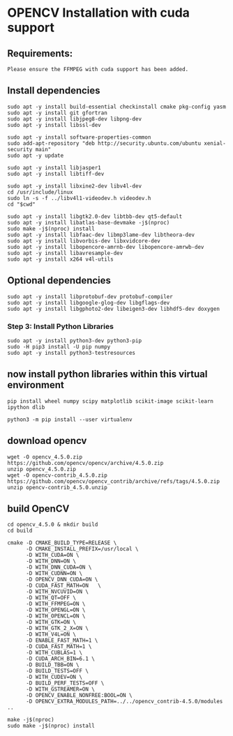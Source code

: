 # OPENCV Installation with cuda support

## Requirements:
  	Please ensure the FFMPEG with cuda support has been added. 


## Install dependencies

	sudo apt -y install build-essential checkinstall cmake pkg-config yasm
	sudo apt -y install git gfortran
	sudo apt -y install libjpeg8-dev libpng-dev
	sudo apt -y install libssl-dev

	sudo apt -y install software-properties-common
	sudo add-apt-repository "deb http://security.ubuntu.com/ubuntu xenial-security main"
	sudo apt -y update

	sudo apt -y install libjasper1
	sudo apt -y install libtiff-dev

	sudo apt -y install libxine2-dev libv4l-dev
	cd /usr/include/linux
	sudo ln -s -f ../libv4l1-videodev.h videodev.h
	cd "$cwd"

	sudo apt -y install libgtk2.0-dev libtbb-dev qt5-default
	sudo apt -y install libatlas-base-devmake -j$(nproc)
	sudo make -j$(nproc) install
	sudo apt -y install libfaac-dev libmp3lame-dev libtheora-dev
	sudo apt -y install libvorbis-dev libxvidcore-dev
	sudo apt -y install libopencore-amrnb-dev libopencore-amrwb-dev
	sudo apt -y install libavresample-dev
	sudo apt -y install x264 v4l-utils

## Optional dependencies

	sudo apt -y install libprotobuf-dev protobuf-compiler
	sudo apt -y install libgoogle-glog-dev libgflags-dev
	sudo apt -y install libgphoto2-dev libeigen3-dev libhdf5-dev doxygen

### Step 3: Install Python Libraries

	sudo apt -y install python3-dev python3-pip
	sudo -H pip3 install -U pip numpy
	sudo apt -y install python3-testresources


## now install python libraries within this virtual environment

	pip install wheel numpy scipy matplotlib scikit-image scikit-learn ipython dlib

	python3 -m pip install --user virtualenv


## download opencv


	wget -O opencv_4.5.0.zip https://github.com/opencv/opencv/archive/4.5.0.zip
	unzip opencv_4.5.0.zip
	wget -O opencv-contrib_4.5.0.zip https://github.com/opencv/opencv_contrib/archive/refs/tags/4.5.0.zip
	unzip opencv-contrib_4.5.0.unzip

## build OpenCV

	cd opencv_4.5.0 & mkdir build
	cd build

	cmake -D CMAKE_BUILD_TYPE=RELEASE \
		  -D CMAKE_INSTALL_PREFIX=/usr/local \
		  -D WITH_CUDA=ON \
		  -D WITH_DNN=ON \
		  -D WITH_DNN_CUDA=ON \
		  -D WITH_CUDNN=ON \
		  -D OPENCV_DNN_CUDA=ON \
		  -D CUDA_FAST_MATH=ON   \
		  -D WITH_NVCUVID=ON \
		  -D WITH_QT=OFF \
		  -D WITH_FFMPEG=ON \
		  -D WITH_OPENGL=ON \
		  -D WITH_OPENCL=ON \
		  -D WITH_GTK=ON \
		  -D WITH_GTK_2_X=ON \
		  -D WITH_V4L=ON \
		  -D ENABLE_FAST_MATH=1 \
		  -D CUDA_FAST_MATH=1 \
		  -D WITH_CUBLAS=1 \
		  -D CUDA_ARCH_BIN=6.1 \
		  -D BUILD_TBB=ON \
		  -D BUILD_TESTS=OFF \
		  -D WITH_CUDEV=ON \
		  -D BUILD_PERF_TESTS=OFF \
		  -D WITH_GSTREAMER=ON \
		  -D OPENCV_ENABLE_NONFREE:BOOL=ON \
		  -D OPENCV_EXTRA_MODULES_PATH=../../opencv_contrib-4.5.0/modules ..

	make -j$(nproc)
	sudo make -j$(nproc) install
